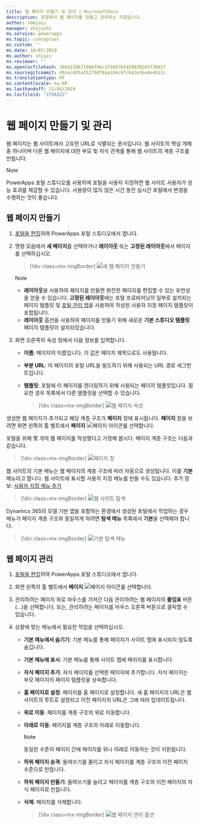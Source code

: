 ```yaml
---
title: 웹 페이지 만들기 및 관리 | MicrosoftDocs
description: 포털에서 웹 페이지를 만들고 관리하는 지침입니다.
author: sbmjais
manager: shujoshi
ms.service: powerapps
ms.topic: conceptual
ms.custom: ''
ms.date: 10/07/2019
ms.author: shjais
ms.reviewer: ''
ms.openlocfilehash: 26bb1186710bbf0bc3fd40765459638245f3b027
ms.sourcegitcommit: d9cecdd5a35279d78aa1b6c9fc642e36a4e4612c
ms.translationtype: HT
ms.contentlocale: ko-KR
ms.lasthandoff: 11/04/2019
ms.locfileid: "2756322"
---
```

# <a name="create-and-manage-webpages"></a>웹 페이지 만들기 및 관리

웹 페이지는 웹 사이트에서 고유한 URL로 식별되는 문서입니다. 웹 사이트의 핵심 개체 중 하나이며 다른 웹 페이지에 대한 부모 및 자식 관계를 통해 웹 사이트의 계층 구조를 만듭니다.

> [!NOTE]
> PowerApps 포털 스튜디오를 사용하여 포털을 사용자 지정하면 웹 사이트 사용자가 성능 효과를 체감할 수 있습니다. 사용량이 많지 않은 시간 동안 실시간 포털에서 변경을 수행하는 것이 좋습니다.

## <a name="create-webpage"></a>웹 페이지 만들기

1.  [포털을 편집](manage-existing-portals.md#edit)하여 PowerApps 포털 스튜디오에서 엽니다.  

2.  명령 모음에서 **새 페이지**를 선택하거나 **레이아웃** 또는 **고정된 레이아웃**에서 페이지를 선택하십시오.

    > [!div class=mx-imgBorder]
    > ![새 웹 페이지 만들기](media/create-webpage.png "새 웹 페이지 만들기")

    > [!NOTE]
    > - **레이아웃**을 사용하여 페이지를 만들면 완전한 페이지를 편집할 수 있는 유연성을 얻을 수 있습니다. **고정된 레이아웃**에는 포털 프로비저닝의 일부로 설치되는 페이지 템플릿 및 [포털 관리 앱](configure/configure-portal.md)을 사용하여 작성된 사용자 지정 페이지 템플릿이 포함됩니다.
    > - **레이아웃** 옵션을 사용하여 페이지를 만들기 위해 새로운 **기본 스튜디오 템플릿** 페이지 템플릿이 설치되었습니다.

3.  화면 오른쪽의 속성 창에서 다음 정보를 입력합니다.

    - **이름**: 페이지의 이름입니다. 이 값은 페이지 제목으로도 사용됩니다.

    - **부분 URL**: 이 페이지의 포털 URL을 빌드하기 위해 사용되는 URL 경로 세그먼트입니다.

    - **템플릿**: 포털에 이 페이지를 렌더링하기 위해 사용되는 페이지 템플릿입니다. 필요한 경우 목록에서 다른 템플릿을 선택할 수 있습니다.

        > [!div class=mx-imgBorder]
        > ![웹 페이지 속성](media/webpage-props.png "웹 페이지 속성")

생성한 웹 페이지가 추가되고 해당 계층 구조가 **페이지** 창에 표시됩니다. **페이지** 창을 보려면 화면 왼쪽의 툴 벨트에서 **페이지** ![페이지 아이콘](media/pages-icon.png "페이지 아이콘")를 선택합니다.  

포털을 위해 몇 개의 웹 페이지를 작성했다고 가정해 봅시다. 페이지 계층 구조는 다음과 같습니다.

> [!div class=mx-imgBorder]
> ![페이지 창](media/pages-pane.png "페이지 창")  

웹 사이트의 기본 메뉴는 웹 페이지의 계층 구조에 따라 자동으로 생성됩니다. 이를 **기본** 메뉴라고 합니다. 웹 사이트에 표시할 사용자 지정 메뉴를 만들 수도 있습니다. 추가 정보: [사용자 지정 메뉴 추가](compose-page.md#add-a-custom-menu)

> [!div class=mx-imgBorder]
> ![웹 사이트 탐색](media/website-navigation.png "웹 사이트 탐색")

Dynamics 365의 모델 기반 앱을 포함하는 환경에서 생성된 포털에서 작업하는 경우 메뉴가 페이지 계층 구조와 동일하게 하려면 **탐색 메뉴** 목록에서 **기본**을 선택해야 합니다.

> [!div class=mx-imgBorder]
> ![기본 탐색 메뉴](media/navigation-menu-default.png "기본 탐색 메뉴")

## <a name="manage-webpage"></a>웹 페이지 관리

1.  [포털을 편집](manage-existing-portals.md#edit)하여 PowerApps 포털 스튜디오에서 엽니다.  

2.  화면 왼쪽의 툴 벨트에서 **페이지** ![페이지 아이콘](media/pages-icon.png "페이지 아이콘")를 선택합니다.  

3.  관리하려는 페이지 위로 마우스를 가져간 다음 관리하려는 웹 페이지의 **줄임표** 버튼(…)을 선택합니다. 또는, 관리하려는 페이지를 마우스 오른쪽 버튼으로 클릭할 수 있습니다.

4.  상황에 맞는 메뉴에서 필요한 작업을 선택하십시오.

    - **기본 메뉴에서 숨기기**: 기본 메뉴를 통해 페이지가 사이트 맵에 표시되지 않도록 숨깁니다.

    - **기본 메뉴에 표시**: 기본 메뉴를 통해 사이트 맵에 페이지를 표시합니다.

    - **자식 페이지 추가**: 자식 페이지를 선택한 페이지에 추가합니다. 자식 페이지는 부모 페이지의 페이지 템플릿을 상속합니다.

    - **홈 페이지로 설정**: 페이지를 홈 페이지로 설정합니다. 새 홈 페이지의 URL은 웹 사이트의 루트로 설정되고 이전 페이지의 URL은 그에 따라 업데이트됩니다.

    - **위로 이동**: 페이지를 계층 구조의 위로 이동합니다.

    - **아래로 이동**: 페이지를 계층 구조의 아래로 이동합니다.

        > [!NOTE]
        > 동일한 수준의 페이지 간에 페이지를 위나 아래로 이동하는 것이 지원됩니다.

    - **하위 페이지 승격**: 들여쓰기를 줄이고 자식 페이지를 계층 구조의 이전 페이지 수준으로 만듭니다.

    - **하위 페이지 만들기**: 들여쓰기를 늘리고 페이지를 계층 구조의 이전 페이지의 자식 페이지로 만듭니다.

    - **삭제**: 페이지를 삭제합니다.

        > [!div class=mx-imgBorder]
        > ![웹 페이지 관리 옵션](media/webpage-manage-options.png "웹 페이지 관리 옵션")  






